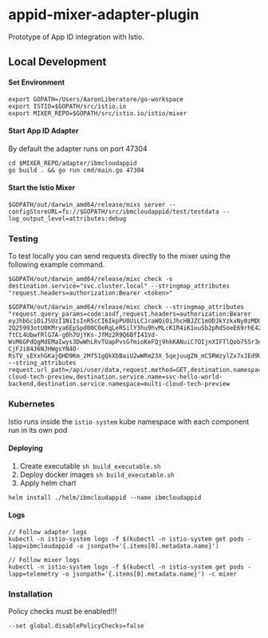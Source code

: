 # appid-mixer-adapter-plugin

Prototype of App ID integration with Istio.

## Local Development

#### Set Environment

```
export GOPATH=/Users/AaronLiberatore/go-workspace
export ISTIO=$GOPATH/src/istio.io
export MIXER_REPO=$GOPATH/src/istio.io/istio/mixer
```

#### Start App ID Adapter

By default the adapter runs on port 47304

```
cd $MIXER_REPO/adapter/ibmcloudappid
go build . && go run cmd/main.go 47304
```

#### Start the Istio Mixer

```
$GOPATH/out/darwin_amd64/release/mixs server --configStoreURL=fs://$GOPATH/src/ibmcloudappid/test/testdata --log_output_level=attributes:debug
```

### Testing

To test locally you can send requests directly to the mixer using the following example command.
```
$GOPATH/out/darwin_amd64/release/mixc check -s destination.service="svc.cluster.local" --stringmap_attributes "request.headers=authorization:Bearer <token>"

$GOPATH/out/darwin_amd64/release/mixc check --stringmap_attributes "request.query_params=code:asdf,request.headers=authorization:Bearer eyJhbGciOiJSUzI1NiIsInR5cCI6IkpPU0UiLCJraWQiOiJhcHBJZC1mODJkYzkxNy0zMDQ3LTRhZjEtOTc3NS02MGUwZTA3ZTFmYWMtMjAxOC0xMi0xOFQxNjoxMDo0Ni40NTkiLCJ2ZXIiOjN9.eyJpc3MiOiJhcHBpZC1vYXV0aC5ldS1nYi5ibHVlbWl4Lm5ldCIsImV4cCI6MTU1NjE1NDIwMiwiYXVkIjoiMWJmZDJkY2UtODE4My00ODcxLTg4ZjctYWNmYmY5MzZhMjI4Iiwic3ViIjoiMWJmZDJkY2UtODE4My00ODcxLTg4ZjctYWNmYmY5MzZhMjI4IiwiYW1yIjpbImFwcGlkX2NsaWVudF9jcmVkZW50aWFscyJdLCJpYXQiOjE1NTYxNTA2MDIsInRlbmFudCI6ImY4MmRjOTE3LTMwNDctNGFmMS05Nzc1LTYwZTBlMDdlMWZhYyIsInNjb3BlIjoiYXBwaWRfZGVmYXVsdCJ9.j2iDkDXJpFAHQRE2bSJpfIh-2Q25993otU0KMrya6EpSpd00COeRqLeRSilY3hu9hvMLcK1R4iK1ouSb2pRdSoeE69rhE42V8rhSeYQqkA5TphLnBxywn-ftCL4UbwfRlG7A-g0h7UjYKs-JfMz2R9Q6BfI41Vd-WsM6GPdQgMdEMaIwys3DwWhLRvTUapPvsGfmioKeFQj9hkKANuiC7OIjnXIFTlQob75Sr3ezTr8YTJeC9c2Mg3UB-CjFJi84J6NJHWgsYN4O-RsTV_sEYxhGKajQHD9Km_2Mf51gQkXbBaiU2wWRm23X_5qejuugZN_mC5RWzylZx7xJEd9U8A" --string_attributes request.url_path=/api/user/data,request.method=GET,destination.namespace=multi-cloud-tech-preview,destination.service.name=svc-hello-world-backend,destination.service.namespace=multi-cloud-tech-preview
```

### Kubernetes

Istio runs inside the `istio-system` kube namespace with each component run in its own pod

#### Deploying

1. Create executable `sh build_executable.sh`
2. Deploy docker images `sh build_executable.sh`
3. Apply helm chart

`helm install ./helm/ibmcloudappid --name ibmcloudappid`

#### Logs
```
// Follow adapter logs
kubectl -n istio-system logs -f $(kubectl -n istio-system get pods -lapp=ibmcloudappid -o jsonpath='{.items[0].metadata.name}')

// Follow mixer logs
kubectl -n istio-system logs -f $(kubectl -n istio-system get pods -lapp=telemetry -o jsonpath='{.items[0].metadata.name}') -c mixer
```


### Installation 

Policy checks must be enabled!!!
```
--set global.disablePolicyChecks=false
```